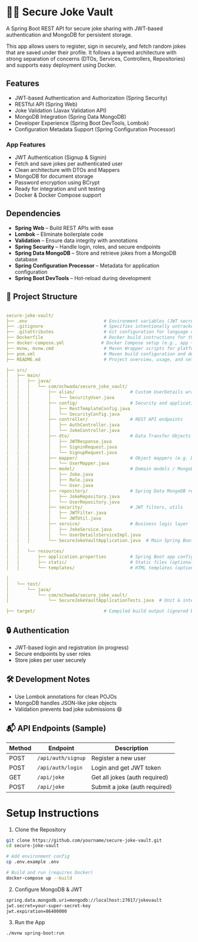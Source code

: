 # 🤣🔐 Secure Joke Vault

A Spring Boot REST API for secure joke sharing with JWT-based authentication and MongoDB for persistent storage.

This app allows users to register, sign in securely, and fetch random jokes that are saved under their profile. 
It follows a layered architecture with strong separation of concerns (DTOs, Services, Controllers, Repositories) and 
supports easy deployment using Docker.




## Features

- JWT-based Authentication and Authorization (Spring Security)
- RESTful API (Spring Web)
- Joke Validation (Javax Validation API)
- MongoDB Integration (Spring Data MongoDB)
- Developer Experience (Spring Boot DevTools, Lombok)
- Configuration Metadata Support (Spring Configuration Processor)

### App Features
- JWT Authentication (Signup & Signin)
- Fetch and save jokes per authenticated user 
- Clean architecture with DTOs and Mappers 
- MongoDB for document storage 
- Password encryption using BCrypt 
- Ready for integration and unit testing 
- Docker & Docker Compose support


## Dependencies

- **Spring Web** – Build REST APIs with ease
- **Lombok** – Eliminate boilerplate code
- **Validation** – Ensure data integrity with annotations
- **Spring Security** – Handle login, roles, and secure endpoints
- **Spring Data MongoDB** – Store and retrieve jokes from a MongoDB database
- **Spring Configuration Processor** – Metadata for application configuration
- **Spring Boot DevTools** – Hot-reload during development

## 📁 Project Structure
```yaml

secure-joke-vault/
├── .env                             # Environment variables (JWT secret, MongoDB URI, etc.)
├── .gitignore                       # Specifies intentionally untracked files to ignore
├── .gitattributes                   # Git configuration for language diff settings
├── Dockerfile                       # Docker build instructions for the app
├── docker-compose.yml              # Docker Compose setup (e.g., app + MongoDB)
├── mvnw, mvnw.cmd                   # Maven Wrapper scripts for platform-independent builds
├── pom.xml                          # Maven build configuration and dependencies
├── README.md                        # Project overview, usage, and setup instructions

├── src/
│   ├── main/
│   │   ├── java/
│   │   │   └── com/ochwada/secure_joke_vault/
│   │   │       ├── alias/                     # Custom UserDetails wrapper
│   │   │       │   └── SecurityUser.java
│   │   │       ├── config/                    # Security and application configuration
│   │   │       │   ├── RestTemplateConfig.java
│   │   │       │   └── SecurityConfig.java
│   │   │       ├── controller/                # REST API endpoints
│   │   │       │   ├── AuthController.java
│   │   │       │   └── JokeController.java
│   │   │       ├── dto/                       # Data Transfer Objects
│   │   │       │   ├── JWTResponse.java
│   │   │       │   ├── SigninRequest.java
│   │   │       │   └── SignupRequest.java
│   │   │       ├── mapper/                    # Object mappers (e.g. DTO → Entity)
│   │   │       │   └── UserMapper.java
│   │   │       ├── model/                     # Domain models / MongoDB documents
│   │   │       │   ├── Joke.java
│   │   │       │   ├── Role.java
│   │   │       │   └── User.java
│   │   │       ├── repository/                # Spring Data MongoDB repositories
│   │   │       │   ├── JokeRepository.java
│   │   │       │   └── UserRepository.java
│   │   │       ├── security/                  # JWT filters, utils
│   │   │       │   ├── JWTFilter.java
│   │   │       │   └── JWTUtil.java
│   │   │       ├── service/                   # Business logic layer
│   │   │       │   ├── JokeService.java
│   │   │       │   └── UserDetailsServiceImpl.java
│   │   │       └── SecureJokeVaultApplication.java  # Main Spring Boot application class
│   │
│   │   └── resources/
│   │       ├── application.properties         # Spring Boot app configuration
│   │       ├── static/                        # Static files (optional)
│   │       └── templates/                     # HTML templates (optional)

│
│   └── test/
│       └── java/
│           └── com/ochwada/secure_joke_vault/
│               └── SecureJokeVaultApplicationTests.java  # Unit & integration tests

├── target/                          # Compiled build output (ignored by Git)


```

## 🔒 Authentication
- JWT-based login and registration (in progress)
- Secure endpoints by user roles 
- Store jokes per user securely


## 🛠️ Development Notes
- Use Lombok annotations for clean POJOs 
- MongoDB handles JSON-like joke objects 
- Validation prevents bad joke submissions 😄

## 📬 API Endpoints (Sample)

| Method | Endpoint           | Description                   |
|--------|--------------------|-------------------------------|
| POST   | `/api/auth/signup` | Register a new user           |
| POST   | `/api/auth/login`  | Login and get JWT token       |
| GET    | `/api/joke`        | Get all jokes (auth required) |
| POST   | `/api/joke `       | Submit a joke (auth required) |



# Setup Instructions

1. Clone the Repository
```bash 
git clone https://github.com/yourname/secure-joke-vault.git
cd secure-joke-vault

# Add environment config
cp .env.example .env

# Build and run (requires Docker)
docker-compose up --build
```

2. Configure MongoDB & JWT
```bash
spring.data.mongodb.uri=mongodb://localhost:27017/jokevault
jwt.secret=your-super-secret-key
jwt.expiration=86400000
```

3. Run the App
```bash
./mvnw spring-boot:run
```